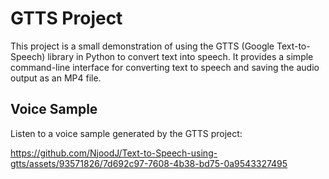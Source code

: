 # GTTS Project
This project is a small demonstration of using the GTTS (Google Text-to-Speech) library in Python to convert text into speech. It provides a simple command-line interface for converting text to speech and saving the audio output as an MP4 file.

## Voice Sample
Listen to a voice sample generated by the GTTS project:

https://github.com/NjoodJ/Text-to-Speech-using-gtts/assets/93571826/7d692c97-7608-4b38-bd75-0a9543327495


